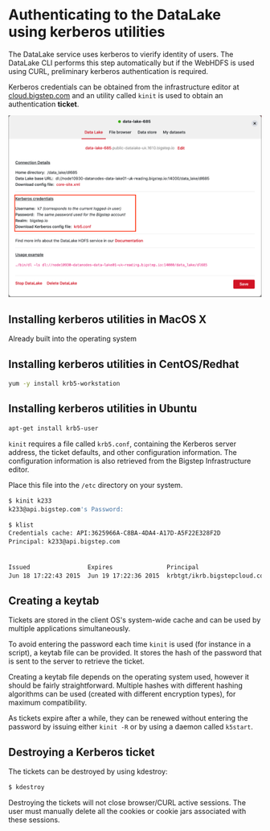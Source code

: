 # Authenticating to the DataLake using kerberos utilities

The DataLake service uses kerberos to vierify identity of users. The DataLake CLI performs this step automatically but if the WebHDFS is used using CURL, preliminary kerberos authentication is required.

Kerberos credentials can be obtained from the infrastructure editor at [cloud.bigstep.com](https://cloud.bigstep.com) and an utility called `kinit` is used to obtain an authentication **ticket**.

![](/assets/guides/managing_datalake_permissions.png)

## Installing kerberos utilities in MacOS X

Already built into the operating system

## Installing kerberos utilities in CentOS/Redhat
```bash
yum -y install krb5-workstation
```
## Installing kerberos utilities in Ubuntu
```bash
apt-get install krb5-user
```

`kinit` requires a file called `krb5.conf`, containing the Kerberos server address, the ticket defaults, and other configuration information. The configuration information is also retrieved from the Bigstep Infrastructure editor.

Place this file into the `/etc` directory on your system.

```bash
$ kinit k233
k233@api.bigstep.com's Password: 
```

```bash
$ klist
Credentials cache: API:3625966A-C8BA-4DA4-A17D-A5F22E328F2D
Principal: k233@api.bigstep.com


Issued                Expires               Principal
Jun 18 17:22:43 2015  Jun 19 17:22:36 2015  krbtgt/ikrb.bigstepcloud.com@krb.bigstepcloud.com
```

## Creating a keytab

Tickets are stored in the client OS's system-wide cache and can be used by multiple applications simultaneously. 
 
To avoid entering the password each time `kinit` is used (for instance in a script), a keytab file can be provided. It stores the hash of the password that is sent to the server to retrieve the ticket.

Creating a keytab file depends on the operating system used, however it should be fairly straightforward. 
Multiple hashes with different hashing algorithms can be used (created with different encryption types), for maximum compatibility.

As tickets expire after a while, they can be renewed without entering the password by issuing either `kinit -R` or by using a daemon called `k5start`.

## Destroying a Kerberos ticket

The tickets can be destroyed by using kdestroy:

```bash
$ kdestroy
```

Destroying the tickets will not close browser/CURL active sessions. The user must manually delete all the cookies or cookie jars associated with these sessions.
